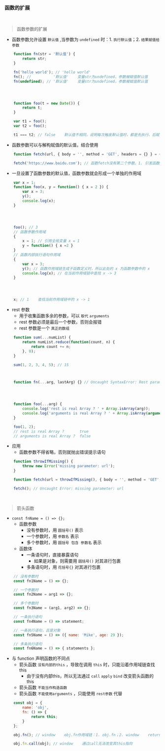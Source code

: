 ### 函数的扩展

<br>

> 函数参数的扩展
- 函数参数允许设置 `默认值` ,当参数为 `undefined` 时：1. `执行默认值`；2. `结果赋值给参数`
```javascript
    function fn(str = '默认值') {
        return str;
    }

    fn('hello world'); // 'hello world'
    fn(); //          '默认值'    变量str为undefined，参数被赋值默认值
    fn(undefined); // '默认值'    变量str为undefined，参数被赋值默认值




    function foo(t = new Date()) {
        return t;
    }

    var t1 = foo();
    var t2 = foo();

    t1 === t2; // false    默认值不相同，说明每次触发默认值时，都是先执行、后赋值
```
- 函数参数可以与解构赋值的默认值，结合使用
```javascript
    function fetch(url, { body = '', method = 'GET', headers = {} } = {}) {}

    fetch('https://www.baidu.com'); // 函数fetch没有第二个参数，1. 引发函数参数默认值行为；2. 引发解构赋值行为；3. 引发解构赋值默认值行为
```
- 一旦设置了函数参数的默认值，函数参数就会形成一个单独的作用域
```javascript
    var x = 1;
    function foo(x, y = function() { x = 2 }) {
        var x = 3;
        y();
        console.log(x);
    }




    foo(); // 3
    // 函数参数作用域
    {
        x = 1; // 引用全局变量 x = 1
        y = function() { x =2 }
    }
    // 函数内部执行语句作用域
    {
        var x = 3;
        y(); // 函数作用域链生成于函数定义时，所以此处的 x 为函数参数中的 x
        console.log(x); // 在当前作用域链中查找 x -> 3
    }




    x; // 1    查找当前作用域链中的 x -> 1
```
- rest 参数
    - 用于收集函数多余的参数，可以 `取代` `arguments`
    - rest 参数必须是最后一个参数，否则会报错
    - rest 参数是一个 `真正的数组`
```javascript
    function sum(...numList) {
        return numList.reduce(function(count, n) {
            return count += n;
        }, 0);
    }

    sum(1, 2, 3, 4, 5); // 15



    function fn(...arg, lastArg) {} // Uncaught SyntaxError: Rest parameter must be last formal parameter




    function foo(...arg) {
        console.log('rest is real Array ? ' + Array.isArray(arg));
        console.log('arguments is real Array ? ' + Array.isArray(arguments));
    }

    foo(1, 2);
    // rest is real Array ?       true
    // arguments is real Array ?  false
```
- 应用
    - 函数参数不得省略，否则就抛出错误提示语句
```javascript
    function throwIfMissing() {
        throw new Error('missing parameter: url');
    }

    function fetch(url = throwIfMissing(), { body = '', method = 'GET', headers = {} } = {}) {}

    fetch(); // Uncaught Error: missing parameter: url
```

<br>

> 箭头函数
- `const fnName = () => {};`
    - 函数参数
        - 没有参数时，用 `圆括号()` 表示
        - 一个参数时，用 `参数名` 表示
        - 多个参数时，用 `圆括号 包含 参数名` 表示
    - 函数体
        - 一条语句时，直接暴露语句
            - 如果是对象，则需要用 `圆括号()` 对其进行包裹
        - 多条语句时，用 `花括号{}` 对其进行包裹
```javascript
    // 没有参数时
    const fn1Name = () => {};

    // 一个参数时
    const fn2Name = arg1 => {};

    // 多个参数时
    const fn3Name = (arg1, arg2) => {};

    // 一条执行语句
    const fn4Name = () => statement;

    // 一条执行语句，且是对象
    const fn5Name = () => ({ name: 'Mike', age: 29 });

    // 多条执行语句
    const fn6Name = () => { statements };
```
- 与 function 声明函数的不同点
    - 箭头函数 `没有内部的this` ，导致在调用 `this` 时，只能沿着作用域链查找this
        - 由于没有内部this，所以无法通过 `call` `apply` `bind` 改变箭头函数的this
    - 箭头函数 `不能当作构造函数`
    - 箭头函数 `不能使用arguments` ，只能使用 `rest参数` 代替
```javascript
    const obj = {
        name: 'obj',
        fn: () => {
            return this;
        }
    };

    obj.fn(); // window    obj.fn作用域链：1. obj.fn；2. window    return this时，由于箭头函数没有this，所以只能沿着作用域链向上查找，找到window

    obj.fn.call(obj); // window    通过call无法改变其this指向
```
